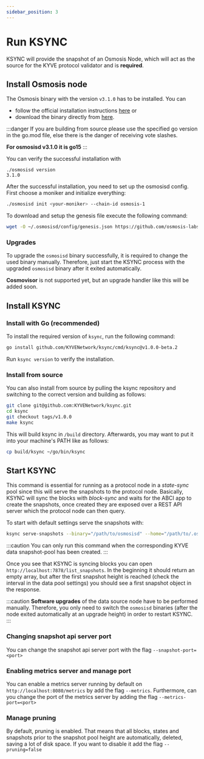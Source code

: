 ```yaml
---
sidebar_position: 3
---
```


# Run KSYNC

KSYNC will provide the snapshot of an Osmosis Node, which will act as the source for the KYVE protocol validator and is **required**.

## Install Osmosis node

The Osmosis binary with the version `v3.1.0` has to be installed. You can

- follow the official installation instructions [here](https://docs.osmosis.zone/networks/join-mainnet) or
- download the binary directly from [here](https://github.com/osmosis-labs/osmosis/releases/tag/v3.1.0).

:::danger
If you are building from source please use the specified go version in the go.mod file, else there is the danger of receiving vote slashes.

**For osmosisd v3.1.0 it is go15**
:::

You can verify the successful installation with

```
./osmosisd version
3.1.0
```

After the successful installation, you need to set up the osmosisd config. First choose a moniker and initialize everything:

```bash
./osmosisd init <your-moniker> --chain-id osmosis-1
```

To download and setup the genesis file execute the following command:

```bash
wget -O ~/.osmosisd/config/genesis.json https://github.com/osmosis-labs/networks/raw/main/osmosis-1/genesis.json
```

### Upgrades

To upgrade the `osmosisd` binary successfully, it is required to change the used binary manually.
Therefore, just start the KSYNC process with the upgraded `osmosisd` binary after it exited automatically.

**Cosmovisor** is not supported yet, but an upgrade handler like this will be added soon.

## Install KSYNC

### Install with Go (recommended)

To install the required version of `ksync`, run the following command:

```bash
go install github.com/KYVENetwork/ksync/cmd/ksync@v1.0.0-beta.2
```

Run `ksync version` to verify the installation.

### Install from source

You can also install from source by pulling the ksync repository and switching to the correct version and building
as follows:

```bash
git clone git@github.com:KYVENetwork/ksync.git
cd ksync
git checkout tags/v1.0.0
make ksync
```

This will build ksync in `/build` directory. Afterwards, you may want to put it into your machine's PATH like
as follows:

```bash
cp build/ksync ~/go/bin/ksync
```

## Start KSYNC

This command is essential for running as a protocol node in a _state-sync_ pool since this will serve the snapshots to the
protocol node. Basically, KSYNC will sync the blocks with _block-sync_ and waits for the ABCI app to create the snapshots,
once created they are exposed over a REST API server which the protocol node can then query.

To start with default settings serve the snapshots with:

```bash
ksync serve-snapshots --binary="/path/to/osmosisd" --home="/path/to/.osmosisd" --chain-id=kaon-1 --snapshot-pool-id=5 --block-pool-id=1
```

:::caution
You can only run this command when the corresponding KYVE data snapshot-pool has been created.
:::

Once you see that KSYNC is syncing blocks you can open `http://localhost:7878/list_snapshots`. In the beginning it should
return an empty array, but after the first snapshot height is reached (check the interval in the data pool settings) you
should see a first snapshot object in the response.

:::caution
**Software upgrades** of the data source node have to be performed manually. Therefore, you only need to switch the `osmosisd` binaries (after the node exited automatically at an upgrade height) in order to restart KSYNC.
:::

### Changing snapshot api server port

You can change the snapshot api server port with the flag `--snapshot-port=<port>`

### Enabling metrics server and manage port

You can enable a metrics server running by default on `http://localhost:8080/metrics` by add the flag `--metrics`.
Furthermore, can you change the port of the metrics server by adding the flag `--metrics-port=<port>`

### Manage pruning

By default, pruning is enabled. That means that all blocks, states and snapshots prior to the snapshot pool height
are automatically, deleted, saving a lot of disk space. If you want to disable it add the flag `--pruning=false`
